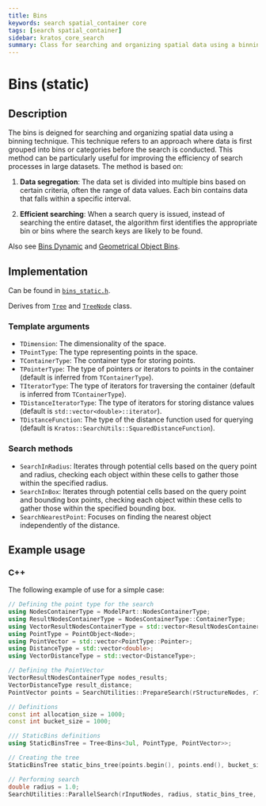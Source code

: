 ```yaml
---
title: Bins
keywords: search spatial_container core
tags: [search spatial_container]
sidebar: kratos_core_search
summary: Class for searching and organizing spatial data using a binning technique.
---
```


# Bins (static)

## Description

The bins is deigned for searching and organizing spatial data using a binning technique. This technique refers to an approach where data is first grouped into bins or categories before the search is conducted. This method can be particularly useful for improving the efficiency of search processes in large datasets. The method is based on:

1. **Data segregation**: The data set is divided into multiple bins based on certain criteria, often the range of data values. Each bin contains data that falls within a specific interval.

2. **Efficient searching**: When a search query is issued, instead of searching the entire dataset, the algorithm first identifies the appropriate bin or bins where the search keys are likely to be found.

Also see [Bins Dynamic](bins_dynamic) and [Geometrical Object Bins](geometrical_object_bins).

## Implementation

Can be found in [`bins_static.h`](https://github.com/KratosMultiphysics/Kratos/blob/master/kratos/spatial_containers/bins_static.h).

Derives from [`Tree`](tree.md) and [`TreeNode`](tree.md) class.

### Template arguments

- `TDimension`: The dimensionality of the space.
- `TPointType`: The type representing points in the space.
- `TContainerType`: The container type for storing points.
- `TPointerType`: The type of pointers or iterators to points in the container (default is inferred from `TContainerType`).
- `TIteratorType`: The type of iterators for traversing the container (default is inferred from `TContainerType`).
- `TDistanceIteratorType`: The type of iterators for storing distance values (default is `std::vector<double>::iterator`).
- `TDistanceFunction`: The type of the distance function used for querying (default is `Kratos::SearchUtils::SquaredDistanceFunction`).

### Search methods

- `SearchInRadius`: Iterates through potential cells based on the query point and radius, checking each object within these cells to gather those within the specified radius.
- `SearchInBox`: Iterates through potential cells based on the query point and bounding box points, checking each object within these cells to gather those within the specified bounding box.
- `SearchNearestPoint`: Focuses on finding the nearest object independently of the distance.

## Example usage

### C++

The following example of use for a simple case:

~~~c++
// Defining the point type for the search
using NodesContainerType = ModelPart::NodesContainerType;
using ResultNodesContainerType = NodesContainerType::ContainerType;
using VectorResultNodesContainerType = std::vector<ResultNodesContainerType>;
using PointType = PointObject<Node>;
using PointVector = std::vector<PointType::Pointer>;
using DistanceType = std::vector<double>;
using VectorDistanceType = std::vector<DistanceType>;

// Defining the PointVector
VectorResultNodesContainerType nodes_results;
VectorDistanceType result_distance;
PointVector points = SearchUtilities::PrepareSearch(rStructureNodes, rInputNodes, nodes_results, result_distance);

// Definitions
const int allocation_size = 1000;
const int bucket_size = 1000;

/// StaticBins definitions
using StaticBinsTree = Tree<Bins<3ul, PointType, PointVector>>;

// Creating the tree
StaticBinsTree static_bins_tree(points.begin(), points.end(), bucket_size);

// Performing search
double radius = 1.0;
SearchUtilities::ParallelSearch(rInputNodes, radius, static_bins_tree, nodes_results, result_distance, allocation_size);
~~~
